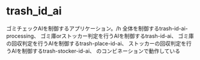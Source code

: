 # trash_id_ai
ゴミチェックAIを制御するアプリケーション。/h
全体を制御するtrash-id-ai-processing、
ゴミ庫orストッカー判定を行うAIを制御するtrash-id-ai、
ゴミ庫の回収判定を行うAIを制御するtrash-place-id-ai、
ストッカーの回収判定を行うAIを制御するtrash-stocker-id-ai、
のコンビネーションで動作している
